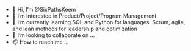 - 👋 Hi, I’m @SixPathsKeem
- 👀 I’m interested in Product/Project/Program Management
- 🌱 I’m currently learning SQL and Python for languages. Scrum, agile, and lean methods for leadership and optimization
- 💞️ I’m looking to collaborate on ...
- 📫 How to reach me ...

<!---
SixPathsKeem/SixPathsKeem is a ✨ special ✨ repository because its `README.md` (this file) appears on your GitHub profile.
You can click the Preview link to take a look at your changes.
--->
